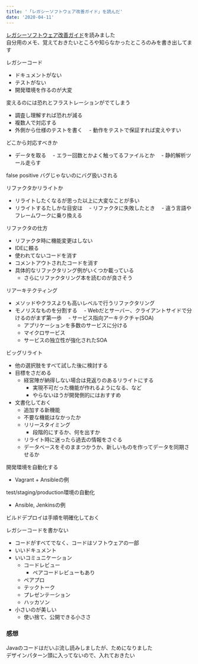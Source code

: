 ```yaml
---
title: '「レガシーソフトウェア改善ガイド」を読んだ'
date: '2020-04-11'
---
```


[レガシーソフトウェア改善ガイド](https://www.shoeisha.co.jp/book/detail/9784798145143)を読みました  
自分用のメモ、覚えておきたいところや知らなかったところのみを書き出してます

レガシーコード

- ドキュメントがない
- テストがない
- 開発環境を作るのが大変

変えるのには恐れとフラストレーションがでてしまう

- 調査し理解すれば恐れが減る
- 複数人で対応する
- 外側から仕様のテストを書く
　- 動作をテストで保証すれば変えやすい

どこから対応すべきか

- データを取る
　- エラー回数とかよく触ってるファイルとか
　- 静的解析ツール走らす

false positive バグじゃないのにバグ扱いされる

リファクタかリライトか

- リライトしたくなるが思った以上に大変なことが多い
- リライトするたしかな目安は
　- リファクタに失敗したとき
　- 違う言語やフレームワークに乗り換える

リファクタの仕方

- リファクタ時に機能変更はしない
- IDEに頼る
- 使われてないコードを消す
- コメントアウトされたコードを消す
- 具体的なリファクタリング例がいくつか載っている
  - さらにリファクタリング本を読むのが良さそう

リアーキテクティング

- メソッドやクラスよりも高いレベルで行うリファクタリング
- モノリスなものを分割する
　- Webだとサーバー、クライアントサイドで分けるのがまず第一歩
　- サービス指向アーキテクチャ(SOA)
    - アプリケーションを多数のサービスに分ける
    - マイクロサービス
    - サービスの独立性が強化されたSOA

ビッグリライト

- 他の選択肢をすべて試した後に検討する
- 目標をさだめる
  - 経営陣が納得しない場合は見返りのあるリライトにする
    - 実現不可だった機能が作れるようになる、など
    - やらないほうが開発側的にはおすすめ
- 文書化しておく
  - 追加する新機能
  - 不要な機能はなかったか
  - リリースタイミング
    - 段階的にするか、何を出すか
  - リライト時に迷ったら過去の情報をさぐる
  - データベースをそのままつかうか、新しいものを作ってデータを同期させるか

開発環境を自動化する

- Vagrant + Ansibleの例

test/staging/production環境の自動化

- Ansible, Jenkinsの例

ビルドデプロイは手順を明確化しておく

レガシーコードを書かない

- コードがすべてでなく、コードはソフトウェアの一部
- いいドキュメント
- いいコミュニケーション
  - コードレビュー
    - ペアコードレビューもあり
  - ペアプロ
  - テックトーク
  - プレゼンテーション
  - ハッカソン
- 小さいのが美しい
  - 使い捨て、公開できる小ささ

### 感想

Javaのコードはだいぶ流し読みしましたが、ためになりました  
デザインパターン頭に入ってないので、入れておきたい
